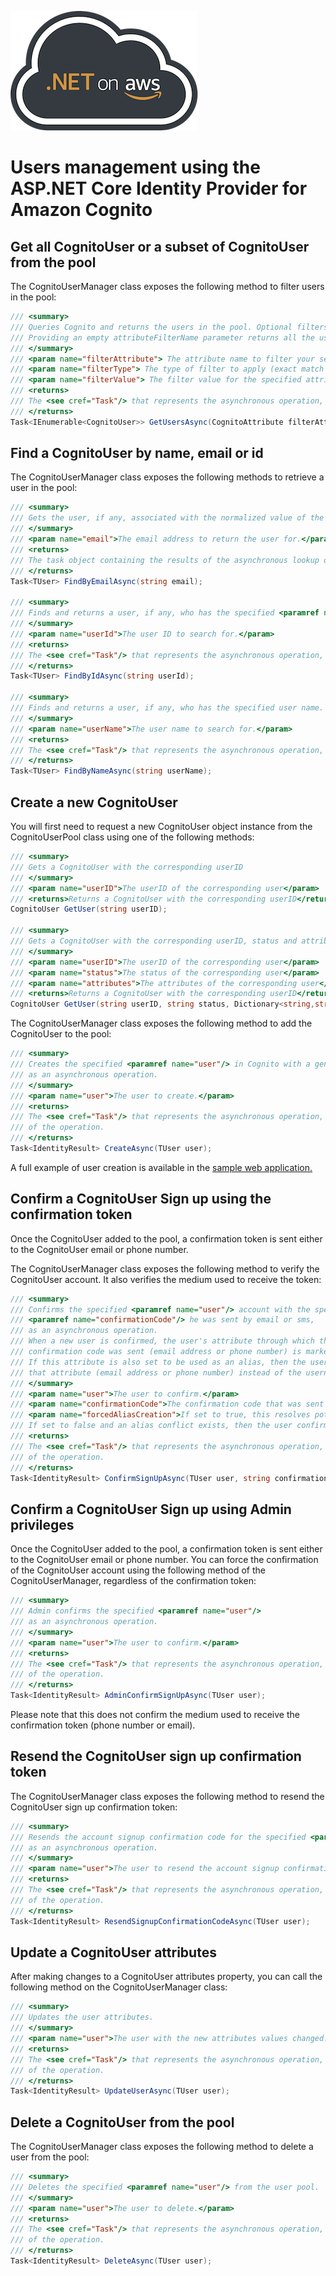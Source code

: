 ![.NET on AWS Banner](./../logo.png ".NET on AWS")

# Users management using the ASP.NET Core Identity Provider for Amazon Cognito


## Get all CognitoUser or a subset of CognitoUser from the pool

The CognitoUserManager class exposes the following method to filter users in the pool:

```csharp
/// <summary>
/// Queries Cognito and returns the users in the pool. Optional filters can be applied on the users to retrieve based on their attributes.
/// Providing an empty attributeFilterName parameter returns all the users in the pool.
/// </summary>
/// <param name="filterAttribute"> The attribute name to filter your search on</param>
/// <param name="filterType"> The type of filter to apply (exact match or starts with)</param>
/// <param name="filterValue"> The filter value for the specified attribute.</param>
/// <returns>
/// The <see cref="Task"/> that represents the asynchronous operation, containing a IEnumerable of CognitoUser.
/// </returns>
Task<IEnumerable<CognitoUser>> GetUsersAsync(CognitoAttribute filterAttribute = null, CognitoAttributeFilterType filterType = null, string filterValue = "");
```

## Find a CognitoUser by name, email or id

The CognitoUserManager class exposes the following methods to retrieve a user in the pool:

```csharp
/// <summary>
/// Gets the user, if any, associated with the normalized value of the specified email address.
/// </summary>
/// <param name="email">The email address to return the user for.</param>
/// <returns>
/// The task object containing the results of the asynchronous lookup operation, the user, if any, associated with a normalized value of the specified email address.
/// </returns>
Task<TUser> FindByEmailAsync(string email);

/// <summary>
/// Finds and returns a user, if any, who has the specified <paramref name="userId"/>.
/// </summary>
/// <param name="userId">The user ID to search for.</param>
/// <returns>
/// The <see cref="Task"/> that represents the asynchronous operation, containing the user matching the specified <paramref name="userId"/> if it exists.
/// </returns>
Task<TUser> FindByIdAsync(string userId);

/// <summary>
/// Finds and returns a user, if any, who has the specified user name.
/// </summary>
/// <param name="userName">The user name to search for.</param>
/// <returns>
/// The <see cref="Task"/> that represents the asynchronous operation, containing the user matching the specified <paramref name="userName"/> if it exists.
/// </returns>
Task<TUser> FindByNameAsync(string userName);
```

## Create a new CognitoUser

You will first need to request a new CognitoUser object instance from the CognitoUserPool class using one of the following methods:

```csharp
/// <summary>
/// Gets a CognitoUser with the corresponding userID
/// </summary>
/// <param name="userID">The userID of the corresponding user</param>
/// <returns>Returns a CognitoUser with the corresponding userID</returns>
CognitoUser GetUser(string userID);

/// <summary>
/// Gets a CognitoUser with the corresponding userID, status and attributes
/// </summary>
/// <param name="userID">The userID of the corresponding user</param>
/// <param name="status">The status of the corresponding user</param>
/// <param name="attributes">The attributes of the corresponding user</param>
/// <returns>Returns a CognitoUser with the corresponding userID</returns>
CognitoUser GetUser(string userID, string status, Dictionary<string,string> attributes);
```


The CognitoUserManager class exposes the following method to add the CognitoUser to the pool:

```csharp
/// <summary>
/// Creates the specified <paramref name="user"/> in Cognito with a generated password sent to the user,
/// as an asynchronous operation.
/// </summary>
/// <param name="user">The user to create.</param>
/// <returns>
/// The <see cref="Task"/> that represents the asynchronous operation, containing the <see cref="IdentityResult"/>
/// of the operation.
/// </returns>
Task<IdentityResult> CreateAsync(TUser user);
```

A full example of user creation is available in the [sample web application.](https://github.com/aws/aws-aspnet-cognito-identity-provider/blob/master/samples/Samples/Areas/Identity/Pages/Account/Register.cshtml.cs#L71)


## Confirm a CognitoUser Sign up using the confirmation token

Once the CognitoUser added to the pool, a confirmation token is sent either to the CognitoUser email or phone number.

The CognitoUserManager class exposes the following method to verify the CognitoUser account. It also verifies the medium used to receive the token:

```csharp
/// <summary>
/// Confirms the specified <paramref name="user"/> account with the specified
/// <paramref name="confirmationCode"/> he was sent by email or sms,
/// as an asynchronous operation.
/// When a new user is confirmed, the user's attribute through which the 
/// confirmation code was sent (email address or phone number) is marked as verified. 
/// If this attribute is also set to be used as an alias, then the user can sign in with
/// that attribute (email address or phone number) instead of the username.
/// </summary>
/// <param name="user">The user to confirm.</param>
/// <param name="confirmationCode">The confirmation code that was sent by email or sms.</param>
/// <param name="forcedAliasCreation">If set to true, this resolves potential alias conflicts by marking the attribute email or phone number verified.
/// If set to false and an alias conflict exists, then the user confirmation will fail.</param>
/// <returns>
/// The <see cref="Task"/> that represents the asynchronous operation, containing the <see cref="IdentityResult"/>
/// of the operation.
/// </returns>
Task<IdentityResult> ConfirmSignUpAsync(TUser user, string confirmationCode, bool forcedAliasCreation);
```

## Confirm a CognitoUser Sign up using Admin privileges

Once the CognitoUser added to the pool, a confirmation token is sent either to the CognitoUser email or phone number. You can force the confirmation of the CognitoUser account using the following method of the CognitoUserManager, regardless of the confirmation token:

```csharp
/// <summary>
/// Admin confirms the specified <paramref name="user"/> 
/// as an asynchronous operation.
/// </summary>
/// <param name="user">The user to confirm.</param>
/// <returns>
/// The <see cref="Task"/> that represents the asynchronous operation, containing the <see cref="IdentityResult"/>
/// of the operation.
/// </returns>
Task<IdentityResult> AdminConfirmSignUpAsync(TUser user);
```

Please note that this does not confirm the medium used to receive the confirmation token (phone number or email).

## Resend the CognitoUser sign up confirmation token

The CognitoUserManager class exposes the following method to resend the CognitoUser sign up confirmation token:

```csharp
/// <summary>
/// Resends the account signup confirmation code for the specified <paramref name="user"/>
/// as an asynchronous operation.
/// </summary>
/// <param name="user">The user to resend the account signup confirmation code for.</param>
/// <returns>
/// The <see cref="Task"/> that represents the asynchronous operation, containing the <see cref="IdentityResult"/>
/// of the operation.
/// </returns>
Task<IdentityResult> ResendSignupConfirmationCodeAsync(TUser user);
```
## Update a CognitoUser attributes

After making changes to a CognitoUser attributes property, you can call the following method on the CognitoUserManager class:

```csharp
/// <summary>
/// Updates the user attributes. 
/// </summary>
/// <param name="user">The user with the new attributes values changed.</param>
/// <returns>
/// The <see cref="Task"/> that represents the asynchronous operation, containing the <see cref="IdentityResult"/>
/// of the operation.
/// </returns>
Task<IdentityResult> UpdateUserAsync(TUser user);
```

## Delete a CognitoUser from the pool

The CognitoUserManager class exposes the following method to delete a user from the pool:

```csharp
/// <summary>
/// Deletes the specified <paramref name="user"/> from the user pool.
/// </summary>
/// <param name="user">The user to delete.</param>
/// <returns>
/// The <see cref="Task"/> that represents the asynchronous operation, containing the <see cref="IdentityResult"/>
/// of the operation.
/// </returns>
Task<IdentityResult> DeleteAsync(TUser user);
```


